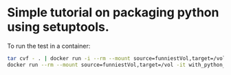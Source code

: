 # Simple tutorial on packaging python using setuptools.

To run the test in a container:
````bash
tar cvf - . | docker run -i --rm --mount source=funniestVol,target=/vol ubuntu bash -c "cd /vol; tar xvf -"
docker run --rm --mount source=funniestVol,target=/vol -it with_python_protobuf bash -c "source /sympy/bin/activate; cd /vol; python setup.py develop; python setup.py test"
````
